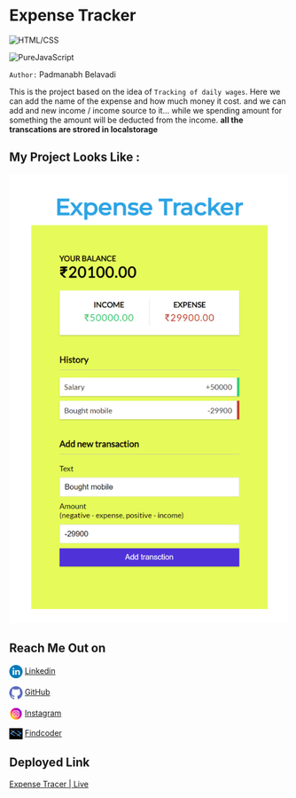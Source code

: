 # Expense Tracker

![HTML/CSS](https://img.shields.io/badge/HTML-CSS-blue)

![PureJavaScript](https://img.shields.io/badge/Expense%20Tracker-JavaScript-green)



`Author:` Padmanabh Belavadi

This is the project based on the idea of `Tracking of daily wages`.
Here we can add the name of the expense and how much money it cost. 
and we can add and new income / income source to it...
while we spending amount for something the amount will be deducted from the income.
__all the transcations are strored in localstorage__

## My Project Looks Like :

![](./screencapture.png)

## Reach Me Out on

<img align="center"  width="24px" src="./readme_assets/linkedin.png" /> [Linkedin](https://www.linkedin.com/in/padmanabh-belavadi)


<img align="center"  width="24px" src="./readme_assets/github.png" /> [GitHub](https://github.com/padmanabh-b)



<img align="center" width="24px" src="./readme_assets/instagram.png" /> [Instagram](https://www.instagram.com/legend_padmanabh/)

<img align="center"  width="24px" src="./readme_assets/findcoder.png" /> [Findcoder](https://www.findcoder.io/u/padmanabh_b)




## Deployed Link
[Expense Tracer | Live ](https://paddu-expense-tracker.netlify.app/)
